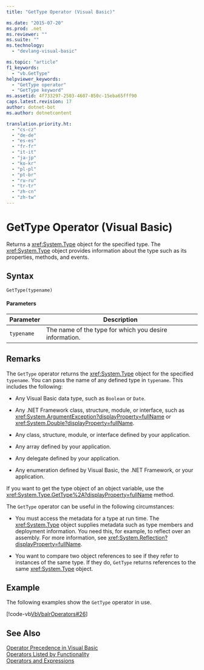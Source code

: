 ```yaml
---
title: "GetType Operator (Visual Basic)"

ms.date: "2015-07-20"
ms.prod: .net
ms.reviewer: ""
ms.suite: ""
ms.technology: 
  - "devlang-visual-basic"

ms.topic: "article"
f1_keywords: 
  - "vb.GetType"
helpviewer_keywords: 
  - "GetType operator"
  - "GetType keyword"
ms.assetid: 4f733297-2503-4607-850c-15eba65fff90
caps.latest.revision: 17
author: dotnet-bot
ms.author: dotnetcontent

translation.priority.ht: 
  - "cs-cz"
  - "de-de"
  - "es-es"
  - "fr-fr"
  - "it-it"
  - "ja-jp"
  - "ko-kr"
  - "pl-pl"
  - "pt-br"
  - "ru-ru"
  - "tr-tr"
  - "zh-cn"
  - "zh-tw"
---
```

# GetType Operator (Visual Basic)
Returns a <xref:System.Type> object for the specified type. The <xref:System.Type> object provides information about the type such as its properties, methods, and events.  
  
## Syntax  
  
```  
GetType(typename)  
```  
  
#### Parameters  
  
|Parameter|Description|  
|---|---|  
|`typename`|The name of the type for which you desire information.|  
  
## Remarks  
 The `GetType` operator returns the <xref:System.Type> object for the specified `typename`. You can pass the name of any defined type in `typename`. This includes the following:  
  
-   Any Visual Basic data type, such as `Boolean` or `Date`.  
  
-   Any .NET Framework class, structure, module, or interface, such as <xref:System.ArgumentException?displayProperty=fullName> or <xref:System.Double?displayProperty=fullName>.  
  
-   Any class, structure, module, or interface defined by your application.  
  
-   Any array defined by your application.  
  
-   Any delegate defined by your application.  
  
-   Any enumeration defined by Visual Basic, the .NET Framework, or your application.  
  
 If you want to get the type object of an object variable, use the <xref:System.Type.GetType%2A?displayProperty=fullName> method.  
  
 The `GetType` operator can be useful in the following circumstances:  
  
-   You must access the metadata for a type at run time. The <xref:System.Type> object supplies metadata such as type members and deployment information. You need this, for example, to reflect over an assembly. For more information, see <xref:System.Reflection?displayProperty=fullName>.  
  
-   You want to compare two object references to see if they refer to instances of the same type. If they do, `GetType` returns references to the same <xref:System.Type> object.  
  
## Example  
 The following examples show the `GetType` operator in use.  
  
 [!code-vb[VbVbalrOperators#26](../../../visual-basic/language-reference/operators/codesnippet/VisualBasic/gettype-operator_1.vb)]  
  
## See Also  
 [Operator Precedence in Visual Basic](../../../visual-basic/language-reference/operators/operator-precedence.md)   
 [Operators Listed by Functionality](../../../visual-basic/language-reference/operators/operators-listed-by-functionality.md)   
 [Operators and Expressions](../../../visual-basic/programming-guide/language-features/operators-and-expressions/index.md)
